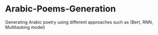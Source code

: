 # Arabic-Poems-Generation
Generating Arabic poetry using different approaches such as (Bert, RNN, Multitasking model)
